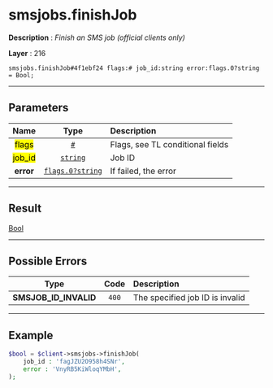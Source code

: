 # smsjobs.finishJob

**Description** : *Finish an SMS job \(official clients only\)*

**Layer** : 216

```tl
smsjobs.finishJob#4f1ebf24 flags:# job_id:string error:flags.0?string = Bool;
```

---

## Parameters

| Name | Type | Description |
| :---: | :---: | :--- |
| <mark>flags</mark> | [`#`](type/#) | Flags, see TL conditional fields |
| <mark>job_id</mark> | [`string`](type/string) | Job ID |
| **error** | [`flags.0?string`](type/string) | If failed, the error |

---

## Result

[Bool](type/Bool)

---

## Possible Errors

| Type | Code | Description |
| :---: | :---: | :--- |
| **SMSJOB_ID_INVALID** | `400` | The specified job ID is invalid |

---

## Example

```php
$bool = $client->smsjobs->finishJob(
	job_id : 'fagJZU2O958h4SNr',
	error : 'VnyRB5KiWloqYMbH',
);
```